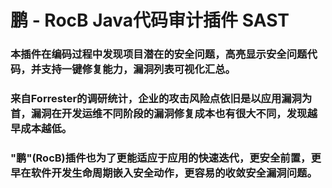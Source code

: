 # 鹏 - RocB Java代码审计插件 SAST

### 本插件在编码过程中发现项目潜在的安全问题，高亮显示安全问题代码，并支持一键修复能力，漏洞列表可视化汇总。

### 来自Forrester的调研统计，企业的攻击风险点依旧是以应用漏洞为首，漏洞在开发运维不同阶段的漏洞修复成本也有很大不同，发现越早成本越低。

### "鹏"(RocB)插件也为了更能适应于应用的快速迭代，更安全前置，更早在软件开发生命周期嵌入安全动作，更容易的收敛安全漏洞问题。
